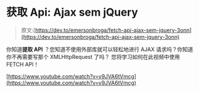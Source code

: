 # 获取 Api: Ajax sem jQuery

> 原文:[https://dev.to/emersonbroga/fetch-api-ajax-sem-jquery-3onn](https://dev.to/emersonbroga/fetch-api-ajax-sem-jquery-3onn)

你知道**提取 API** ？您知道不使用外部库就可以轻松地进行 AJAX 请求吗？你知道你不再需要写那个 XMLHttpRequest 了吗？
您将学习如何在此视频中使用 FETCH API！

[https://www.youtube.com/watch?v=v9JVA6tVmcg](https://www.youtube.com/watch?v=v9JVA6tVmcg)